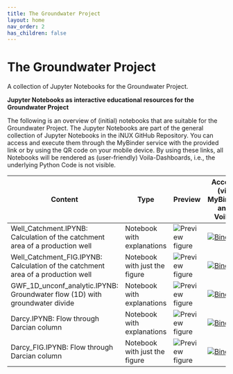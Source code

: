 ```yaml
---
title: The Groundwater Project
layout: home
nav_order: 2
has_children: false
---
```


# The Groundwater Project

A collection of Jupyter Notebooks for the Groundwater Project.

**Jupyter Notebooks as interactive educational resources for the Groundwater Project**

The following is an overview of (initial) notebooks that are suitable for the Groundwater Project. The Jupyter Notebooks are part of the general collection of Jupyter Notebooks in the iNUX GitHub Repository. You can access and execute them through the MyBinder service with the provided link or by using the QR code on your mobile device. By using these links, all Notebooks will be rendered as (user-friendly) Voila-Dashboards, i.e., the underlying Python Code is not visible.

|Content|Type|Preview|Access (via MyBinder and Voila)| QR for access |
|-------|----|-------|------| ---|
|Well_Catchment.IPYNB: Calculation of the catchment area of a production well| Notebook with explanations|![Preview figure](https://github.com/gw-inux/Jupyter-Notebooks/docs/assets/images/gwp/pre/PRE_GWP01.png?raw=true)|[![Binder](https://mybinder.org/badge_logo.svg)](https://mybinder.org/v2/gh/gw-inux/Jupyter-Notebooks/HEAD?urlpath=voila%2Frender%2FGW_Project%2FWell_Catchment.ipynb)|![QR](https://github.com/gw-inux/Jupyter-Notebooks/docs/assets/images/gwp/qr/QR_GWP01.png?raw=true)|
|Well_Catchment_FIG.IPYNB: Calculation of the catchment area of a production well| Notebook with just the figure|![Preview figure](https://github.com/gw-inux/Jupyter-Notebooks/blob/main/GW_Project/FIGS/PRE/PRE_GWP02.png?raw=true)|[![Binder](https://mybinder.org/badge_logo.svg)](https://mybinder.org/v2/gh/gw-inux/Jupyter-Notebooks/HEAD?urlpath=voila%2Frender%2FGW_Project%2FWell_Catchment_FIG.ipynb) | ![QR](https://github.com/gw-inux/Jupyter-Notebooks/blob/main/GW_Project/FIGS/QR/QR_GWP02.png?raw=true)|
|GWF_1D_unconf_analytic.IPYNB: Groundwater flow (1D) with groundwater divide| Notebook with explanations|![Preview figure](https://github.com/gw-inux/Jupyter-Notebooks/blob/main/GW_Project/FIGS/PRE/PRE_GWP03.png?raw=true)|[![Binder](https://mybinder.org/badge_logo.svg)](https://mybinder.org/v2/gh/gw-inux/Jupyter-Notebooks/HEAD?urlpath=voila%2Frender%2FGW_Project%2FGWF_1D_unconf_analytic.ipynb)|![QR](https://github.com/gw-inux/Jupyter-Notebooks/blob/main/GW_Project/FIGS/QR/QR_GWP03.png?raw=true)|
|Darcy.IPYNB: Flow through Darcian column| Notebook with explanations|![Preview figure](https://github.com/gw-inux/Jupyter-Notebooks/blob/main/GW_Project/FIGS/PRE/PRE_GWP04.png?raw=true)|[![Binder](https://mybinder.org/badge_logo.svg)](https://mybinder.org/v2/gh/gw-inux/Jupyter-Notebooks/HEAD?urlpath=voila%2Frender%2FGW_Project%2FDarcy.ipynb)|![QR](https://github.com/gw-inux/Jupyter-Notebooks/blob/main/GW_Project/FIGS/QR/QR_GWP04.png?raw=true)|
|Darcy_FIG.IPYNB: Flow through Darcian column| Notebook with just the figure|![Preview figure](https://github.com/gw-inux/Jupyter-Notebooks/blob/main/GW_Project/FIGS/PRE/PRE_GWP05.png?raw=true)|[![Binder](https://mybinder.org/badge_logo.svg)](https://mybinder.org/v2/gh/gw-inux/Jupyter-Notebooks/HEAD?urlpath=voila%2Frender%2FGW_Project%2FDarcy_FIG.ipynb)|![QR](https://github.com/gw-inux/Jupyter-Notebooks/blob/main/GW_Project/FIGS/QR/QR_GWP05.png?raw=true)|

